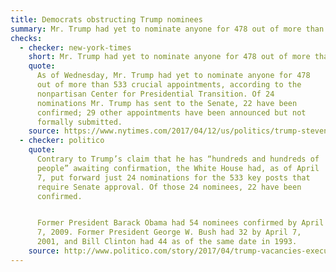 ```yaml
---
title: Democrats obstructing Trump nominees
summary: Mr. Trump had yet to nominate anyone for 478 out of more than 533 crucial appointments…
checks:
  - checker: new-york-times
    short: Mr. Trump had yet to nominate anyone for 478 out of more than 533 crucial appointments…
    quote:
      As of Wednesday, Mr. Trump had yet to nominate anyone for 478
      out of more than 533 crucial appointments, according to the
      nonpartisan Center for Presidential Transition. Of 24
      nominations Mr. Trump has sent to the Senate, 22 have been
      confirmed; 29 other appointments have been announced but not
      formally submitted.
    source: https://www.nytimes.com/2017/04/12/us/politics/trump-steven-bannon-fox-business-news-interview.html
  - checker: politico
    quote:
      Contrary to Trump’s claim that he has “hundreds and hundreds of
      people” awaiting confirmation, the White House had, as of April
      7, put forward just 24 nominations for the 533 key posts that
      require Senate approval. Of those 24 nominees, 22 have been
      confirmed.


      Former President Barack Obama had 54 nominees confirmed by April
      7, 2009. Former President George W. Bush had 32 by April 7,
      2001, and Bill Clinton had 44 as of the same date in 1993.
    source: http://www.politico.com/story/2017/04/trump-vacancies-executive-branch-237149
---
```

